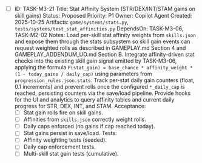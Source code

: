 - [ ] ID: TASK-M3-21
  Title: Stat Affinity System (STR/DEX/INT/STAM gains on skill gains)
  Status: Proposed
  Priority: P1
  Owner: Copilot Agent
  Created: 2025-10-25
  Artifacts: `game/systems/stats.py`, `tests/systems/test_stat_affinities.py`
  DependsOn: TASK-M3-06, TASK-M2-02
  Notes:
  Load per-skill stat affinity weights from `skills.json` and expose them through the stats subsystem so skill gain events can request weighted rolls as described in GAMEPLAY.md Section 4 and GAMEPLAY_ADDENDUM_UO.md Section B.
  Integrate affinity-driven stat checks into the existing skill gain signal emitted by TASK-M3-06, applying the formula `P(stat_gain) = base_chance * affinity_weight * (1 - today_gains / daily_cap)` using parameters from `progression_rules.json.stats`.
  Track per-stat daily gain counters (float, 0.1 increments) and prevent rolls once the configured `*_daily_cap` is reached, persisting counters via the save/load pipeline.
  Provide hooks for the UI and analytics to query affinity tables and current daily progress for STR, DEX, INT, and STAM.
  Acceptance:
  - [ ] Stat gain rolls fire on skill gains.
  - [ ] Affinities from `skills.json` correctly weight rolls.
  - [ ] Daily caps enforced (no gains if cap reached today).
  - [ ] Stat gains persist in save/load.
  Tests:
  - [ ] Affinity weighting tests (seeded).
  - [ ] Daily cap enforcement tests.
  - [ ] Multi-skill stat gain tests (cumulative).
